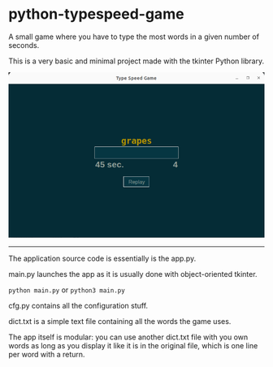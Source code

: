 # python-typespeed-game

A small game where you have to type the most words in a given number of seconds.

This is a very basic and minimal project made with the tkinter Python library.

![screenshot](/ingame.png)

______________________________________________________________________________________

The application source code is essentially is the app.py.

main.py launches the app as it is usually done with object-oriented tkinter.

```python main.py```
or
```python3 main.py```

cfg.py contains all the configuration stuff.

dict.txt is a simple text file containing all the words the game uses. 

The app itself is modular: you can use another dict.txt file with you own words as long as you display it like it is in the original file, which is one line per word with a return.
